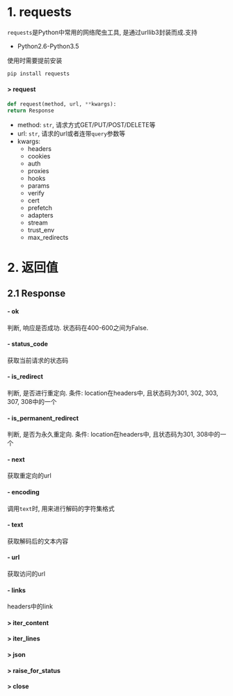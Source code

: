 # 1. requests

`requests`是Python中常用的网络爬虫工具, 是通过urllib3封装而成.支持

* Python2.6-Python3.5

使用时需要提前安装

```python
pip install requests
```



#### > request

```python
def request(method, url, **kwargs):
return Response
```

* method: `str`, 请求方式GET/PUT/POST/DELETE等
* url: `str`, 请求的url或者连带`query`参数等
* kwargs: 
  * headers
  * cookies
  * auth
  * proxies
  * hooks
  * params
  * verify
  * cert
  * prefetch
  * adapters
  * stream
  * trust_env
  * max_redirects

# 2. 返回值

## 2.1 Response

#### - ok

判断, 响应是否成功. 状态码在400-600之间为False.

#### - status_code

获取当前请求的状态码

#### - is_redirect

判断, 是否进行重定向. 条件: location在headers中, 且状态码为301, 302, 303, 307, 308中的一个

#### - is_permanent_redirect

判断, 是否为永久重定向. 条件: location在headers中, 且状态码为301, 308中的一个

#### - next

获取重定向的url

#### - encoding

调用`text`时, 用来进行解码的字符集格式

#### - text

获取解码后的文本内容

#### - url

获取访问的url

#### - links

headers中的link

#### > iter_content

#### > iter_lines

#### > json

#### > raise_for_status

#### > close





